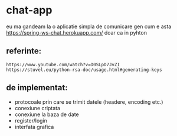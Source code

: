 # chat-app
eu ma gandeam la o aplicatie simpla de comunicare gen cum e asta
https://spring-ws-chat.herokuapp.com/ doar ca in pyhton

## referinte:
```
https://www.youtube.com/watch?v=D0SLpD7JvZI
https://stuvel.eu/python-rsa-doc/usage.html#generating-keys
```

## de implementat:
- protocoale prin care se trimit datele (headere, encoding etc.)
- conexiune criptata
- conexiune la baza de date
- register/login
- interfata grafica
